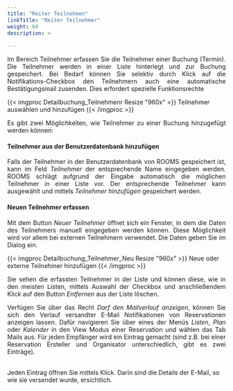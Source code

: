 ```yaml
---
title: "Reiter Teilnehmen"
linkTitle: "Reiter Teilnehmer"
weight: 60
description: >
  
---
```

<p style="text-align: justify">
Im Bereich Teilnehmer erfassen Sie die Teilnehmer einer Buchung (Termin). Die Teilnehmer werden in einer Liste hinterlegt und zur Buchung gespeichert. Bei Bedarf können Sie selektiv durch Klick auf die Notifikations-Checkbox den Teilnehmern auch eine automatische Bestätigungsmail zusenden. Dies erfordert spezielle Funktionsrechte </p>

{{< imgproc Detailbuchung_Teilnehmenr Resize "960x" >}}
Teilnehmer auswählen und hinzufügen
{{< /imgproc >}}

<p style="text-align: justify">
Es gibt zwei Möglichkeiten, wie Teilnehmer zu einer Buchung hinzugefügt werden können: </p>

#### Teilnehmer aus der Benutzerdatenbank hinzufügen

<p style="text-align: justify">
Falls der Teilnehmer in der Benutzerdatenbank von ROOMS gespeichert ist, kann im Feld <i>Teilnehmer</i> der entsprechende Name eingegeben werden. ROOMS schlägt aufgrund der Eingabe automatisch die möglichen Teilnehmer in einer Liste vor. Der entsprechende Teilnehmer kann ausgewählt und mittels <i>Teilnehmer hinzufügen</i> gespeichert werden. </p>

#### Neuen Teilnehmer erfassen

<p style="text-align: justify">
Mit dem Button <i>Neuer Teilnehmer</i> öffnet sich ein Fenster, in dem die Daten des Teilnehmers manuell eingegeben werden können. Diese Möglichkeit wird vor allem bei externen Teilnehmern verwendet. Die Daten geben Sie im Dialog ein. </p>

{{< imgproc Detailbuchung_Teilnehmer_Neu Resize "960x" >}}
Neue oder externe Teilnehmer hinzufügen
{{< /imgproc >}}

<p style="text-align: justify">
Sie sehen die erfassten Teilnehmer in der Liste und können diese, wie in den meisten Listen, mittels Auswahl der Checkbox und anschließendem Klick auf den Button <i>Entfernen</i> aus der Liste löschen. </p>

<p style="text-align: justify">
Verfügen Sie über das Recht <i>Darf den Mailverlauf anzeigen</i>, können Sie sich den Verlauf versandter E-Mail Notifikationen von Reservationen anzeigen lassen. Dafür navigieren Sie über eines der Menüs <i>Listen</i>, <i>Plan</i> oder <i>Kalender</i> in den View Modus einer Reservation und wählen das Tab Mails aus. Für jeden Empfänger wird ein Eintrag gemacht (sind z.B. bei einer Reservation Ersteller und Organisator unterschiedlich, gibt es zwei Einträge). </br> </br>

Jeden Eintrag öffnen Sie mittels Klick. Darin sind die Details der E-Mail, so wie sie versendet wurde, ersichtlich. </p>
